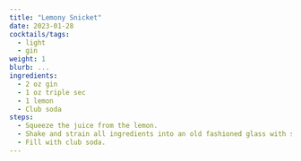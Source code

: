 ```yaml
---
title: "Lemony Snicket"
date: 2023-01-28
cocktails/tags:
  - light
  - gin
weight: 1
blurb: ...
ingredients:
  - 2 oz gin
  - 1 oz triple sec
  - 1 lemon
  - Club soda
steps:
  - Squeeze the juice from the lemon.
  - Shake and strain all ingredients into an old fashioned glass with some ice cubes.
  - Fill with club soda.
---
```

